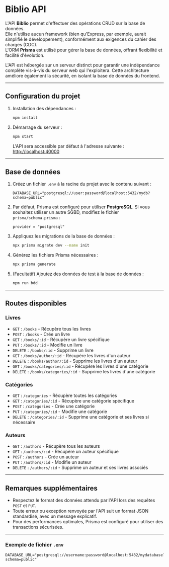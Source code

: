 # Biblio API

L'API **Biblio** permet d'effectuer des opérations CRUD sur la base de données.  
Elle n'utilise aucun framework (bien qu'Express, par exemple, aurait simplifié le développement), conformément aux exigences du cahier des charges (CDC).  
L'ORM **Prisma** est utilisé pour gérer la base de données, offrant flexibilité et facilité d'évolution.

L'API est hébergée sur un serveur distinct pour garantir une indépendance complète vis-à-vis du serveur web qui l'exploitera. Cette architecture améliore également la sécurité, en isolant la base de données du frontend.

---

## Configuration du projet

1. Installation des dépendances :
   ```sh
   npm install
   ```

2. Démarrage du serveur :
   ```sh
   npm start
   ```

   L'API sera accessible par défaut à l'adresse suivante :  
   [http://localhost:40000](http://localhost:40000)

---

## Base de données

1. Créez un fichier `.env` à la racine du projet avec le contenu suivant :
   ```env
   DATABASE_URL="postgresql://user:password@localhost:5432/mydb?schema=public"
   ```

2. Par défaut, Prisma est configuré pour utiliser **PostgreSQL**. Si vous souhaitez utiliser un autre SGBD, modifiez le fichier `prisma/schema.prisma` :
   ```prisma
   provider = "postgresql"
   ```

3. Appliquez les migrations de la base de données :
   ```sh
   npx prisma migrate dev --name init
   ```

4. Générez les fichiers Prisma nécessaires :
   ```sh
   npx prisma generate
   ```

5. (Facultatif) Ajoutez des données de test à la base de données :
   ```sh
   npm run bdd
   ```

---

## Routes disponibles

### Livres
- `GET`    : `/books` - Récupère tous les livres
- `POST`   : `/books` - Crée un livre
- `GET`    : `/books/:id` - Récupère un livre spécifique
- `PUT`    : `/books/:id` - Modifie un livre
- `DELETE` : `/books/:id` - Supprime un livre
- `GET`    : `/books/author/:id` - Récupère les livres d'un auteur
- `DELETE` : `/books/author/:id` - Supprime les livres d'un auteur
- `GET`    : `/books/categories/:id` - Récupère les livres d'une catégorie
- `DELETE` : `/books/categories/:id` - Supprime les livres d'une catégorie

### Catégories
- `GET`    : `/categories` - Récupère toutes les catégories
- `GET`    : `/categories/:id` - Récupère une catégorie spécifique
- `POST`   : `/categories` - Crée une catégorie
- `PUT`    : `/categories/:id` - Modifie une catégorie
- `DELETE` : `/categories/:id` - Supprime une catégorie et ses livres si nécessaire

### Auteurs
- `GET`    : `/authors` - Récupère tous les auteurs
- `GET`    : `/authors/:id` - Récupère un auteur spécifique
- `POST`   : `/authors` - Crée un auteur
- `PUT`    : `/authors/:id` - Modifie un auteur
- `DELETE` : `/authors/:id` - Supprime un auteur et ses livres associés

---

## Remarques supplémentaires

- Respectez le format des données attendu par l'API lors des requêtes `POST` et `PUT`.
- Toute erreur ou exception renvoyée par l'API suit un format JSON standardisé, avec un message explicatif.
- Pour des performances optimales, Prisma est configuré pour utiliser des transactions sécurisées.

---

### Exemple de fichier `.env`
```env
DATABASE_URL="postgresql://username:password@localhost:5432/mydatabase?schema=public"
